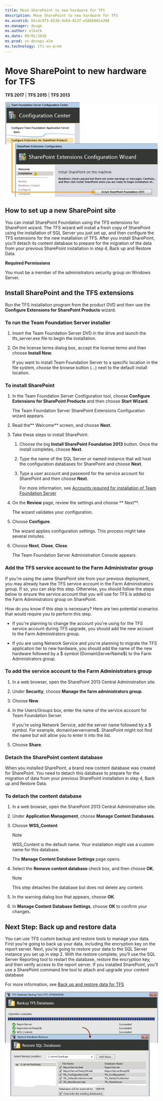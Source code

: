 ```yaml
---
title: Move SharePoint to new hardware for TFS
description: Move SharePoint to new hardware for TFS
ms.assetid: b5cdc973-6538-4a54-812f-e58bb001a398
ms.manager: douge
ms.author: elbatk
ms.date: 09/01/2016
ms.prod: vs-devops-alm
ms.technology: tfs-on-prem
---
```


# Move SharePoint to new hardware for TFS

**TFS 2017** | **TFS 2015** | **TFS 2013**

![](../../upgrade/_img/ic666063.png)

## How to set up a new SharePoint site 

You can install SharePoint Foundation using the TFS extensions for SharePoint wizard. The TFS wizard will install a fresh copy of SharePoint using the installation of SQL Server you just set up, and then configure the TFS extensions for the new installation of TFS. After you install SharePoint, you’ll detach its content database to prepare for the migration of the data from your previous SharePoint installation in step 4, Back up and Restore Data.

**Required Permissions**

You must be a member of the administrators security group on Windows Server.

## Install SharePoint and the TFS extensions
 

Run the TFS installation program from the product DVD and then use the **Configure Extensions for SharePoint Products** wizard.

### To run the Team Foundation Server installer

1.  Insert the Team Foundation Server DVD in the drive and launch the tfs\_server.exe file to begin the installation.

2.  On the license terms dialog box, accept the license terms and then choose **Install Now**.

    If you want to install Team Foundation Server to a specific location in the file system, choose the browse button (…) next to the default install location.

### To install SharePoint

1.  In the Team Foundation Server Configuration tool, choose **Configure Extensions for SharePoint Products** and then choose **Start Wizard**.

    The Team Foundation Server SharePoint Extensions Configuration wizard appears.

2.  Read the** Welcome** screen, and choose **Next**.

3.  Take these steps to install SharePoint:

    1.  Choose the big **Install SharePoint Foundation 2013** button. Once the install completes, choose **Next**.

    2.  Type the name of the SQL Server or named instance that will host the configuration databases for SharePoint and choose **Next**.

    3.  Type a user account and password for the service account for SharePoint and then choose **Next**.

        For more information, see [Accounts required for installation of Team Foundation Server](../../../setup-admin/requirements.md#accounts)

4.  On the **Review** page, review the settings and choose ** Next**.

    The wizard validates your configuration.

5.  Choose **Configure**.

    The wizard applies configuration settings. This process might take several minutes.

6.  Choose **Next**, **Close**, **Close**.

    The Team Foundation Server Administration Console appears.

### Add the TFS service account to the Farm Administrator group


If you're using the same SharePoint site from your previous deployment, you may already have the TFS service account in the Farm Administrators group. If so, you can skip this step. Otherwise, you should follow the steps below to ensure the service account that you will use for TFS is added to the Farm Administrators group on SharePoint.

How do you know if this step is necessary? Here are two potential scenarios that would require you to perform this step.

-   If you're planning to change the account you're using for the TFS service account during TFS upgrade, you should add the new account to the Farm Administrators group.

-   If you are using Network Service and you're planning to migrate the TFS application tier to new hardware, you should add the name of the new hardware followed by a $ symbol (Domain\\ServerName$) to the Farm Administrators group.

### To add the service account to the Farm Administrators group

1.  In a web browser, open the SharePoint 2013 Central Administration site.

2.  Under **Security**, choose **Manage the farm administrators group**.

3.  Choose **New**.

4.  In the Users/Groups box, enter the name of the service account for Team Foundation Server.

    If you're using Network Service, add the server name followed by a $ symbol. For example, domain\\servername$. SharePoint might not find the name but will allow you to enter it into the list.

5.  Choose **Share**.

### Detach the SharePoint content database

When you installed SharePoint, a brand new content database was created for SharePoint. You need to detach this database to prepare for the migration of data from your previous SharePoint installation in step 4, Back up and Restore Data.

### To detach the content database

1.  In a web browser, open the SharePoint 2013 Central Administration site.

2.  Under **Application Management**, choose **Manage Content Databases**.

3.  Choose **WSS\_Content**.

	> [!NOTE]
	> WSS_Content is the default name. Your installation might use a custom name for this database.

    The **Manage Content Database Settings** page opens.

4.  Select the **Remove content database** check box, and then choose **OK**.

	> [!NOTE]
	> This step detaches the database but does not delete any content.

5.  In the warning dialog box that appears, choose **OK**.

6.  In **Manage Content Database Settings**, choose **OK** to confirm your changes.

## Next Step: Back up and restore data

You can use TFS custom backup and restore tools to manage your data. First you’re going to back up your data, including the encryption key on the report server. Next, you’re going to restore your data to the SQL Server instance you set up in step 2. With the restore complete, you’ll use the SQL Server Reporting tool to restart the database, restore the encryption key, and then verify access to the report server. If you installed SharePoint, you’ll use a SharePoint command line tool to attach and upgrade your content database

For more information, see [Back up and restore data for TFS](../../upgrade/upgrade-2013/backup-and-restore-data.md)

![](../_img/ic612476.png)
